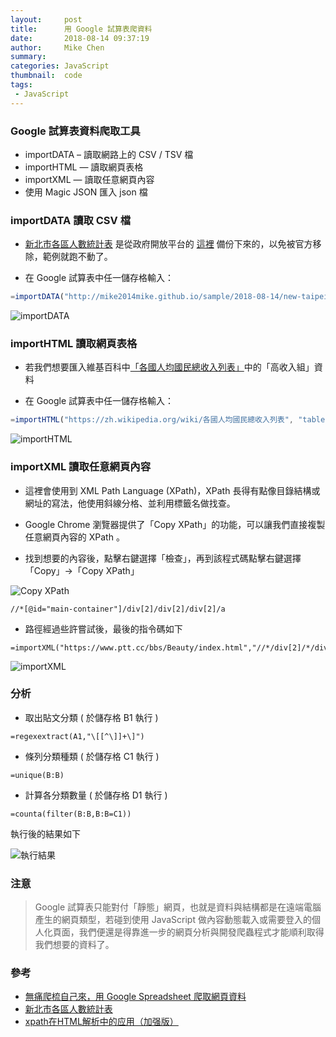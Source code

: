 ```yaml
---
layout:     post
title:      用 Google 試算表爬資料
date:       2018-08-14 09:37:19
author:     Mike Chen
summary:    
categories: JavaScript
thumbnail:  code
tags:
 - JavaScript
---
```



### Google 試算表資料爬取工具

* importDATA – 讀取網路上的 CSV / TSV 檔
* importHTML — 讀取網頁表格
* importXML — 讀取任意網頁內容
* 使用 Magic JSON 匯入 json 檔


### importDATA 讀取 CSV 檔

* [新北市各區人數統計表](http://mike2014mike.github.io/sample/2018-08-14/new-taipei-people.csv) 是從政府開放平台的 [這裡](https://data.gov.tw/dataset/26555) 備份下來的，以免被官方移除，範例就跑不動了。

* 在 Google 試算表中任一儲存格輸入：

```js
=importDATA("http://mike2014mike.github.io/sample/2018-08-14/new-taipei-people.csv")
```

![importDATA](https://i.imgur.com/FKI057o.png)


### importHTML 讀取網頁表格

* 若我們想要匯入維基百科中[「各國人均國民總收入列表」](https://zh.wikipedia.org/wiki/%E5%90%84%E5%9B%BD%E4%BA%BA%E5%9D%87%E5%9B%BD%E6%B0%91%E6%80%BB%E6%94%B6%E5%85%A5%E5%88%97%E8%A1%A8)中的「高收入組」資料

* 在 Google 試算表中任一儲存格輸入：

```js
=importHTML("https://zh.wikipedia.org/wiki/各國人均國民總收入列表", "table", 2)
```

![importHTML](https://i.imgur.com/YsmVtf8.png)


### importXML 讀取任意網頁內容

* 這裡會使用到 XML Path Language (XPath)，XPath 長得有點像目錄結構或網址的寫法，他使用斜線分格、並利用標籤名做找查。

* Google Chrome 瀏覽器提供了「Copy XPath」的功能，可以讓我們直接複製任意網頁內容的 XPath 。

* 找到想要的內容後，點擊右鍵選擇「檢查」，再到該程式碼點擊右鍵選擇「Copy」→「Copy XPath」

![Copy XPath](https://i.imgur.com/aOjq75f.png)

```
//*[@id="main-container"]/div[2]/div[2]/div[2]/a
```

* 路徑經過些許嘗試後，最後的指令碼如下

```
=importXML("https://www.ptt.cc/bbs/Beauty/index.html","//*/div[2]/*/div[@class='title']/a")
```

![importXML](https://i.imgur.com/nhEe4Pb.png)


### 分析

* 取出貼文分類 ( 於儲存格 B1 執行 )

```
=regexextract(A1,"\[[^\]]+\]")
```

* 條列分類種類 ( 於儲存格 C1 執行 )

```
=unique(B:B)
```

* 計算各分類數量 ( 於儲存格 D1 執行 )

```
=counta(filter(B:B,B:B=C1))
```

執行後的結果如下

![執行結果](https://i.imgur.com/8vh4VZ7.png)


### 注意

> Google 試算表只能對付「靜態」網頁，也就是資料與結構都是在遠端電腦產生的網頁類型，若碰到使用 JavaScript 做內容動態載入或需要登入的個人化頁面，我們便還是得靠進一步的網頁分析與開發爬蟲程式才能順利取得我們想要的資料了。

### 參考
* [無痛爬梳自己來，用 Google Spreadsheet 爬取網頁資料](http://blog.infographics.tw/2016/11/google-spreadsheet-data-scraping/)
* [新北市各區人數統計表](https://data.gov.tw/dataset/26555)
* [xpath在HTML解析中的应用（加强版）](https://blog.csdn.net/Raptor/article/details/4516441)